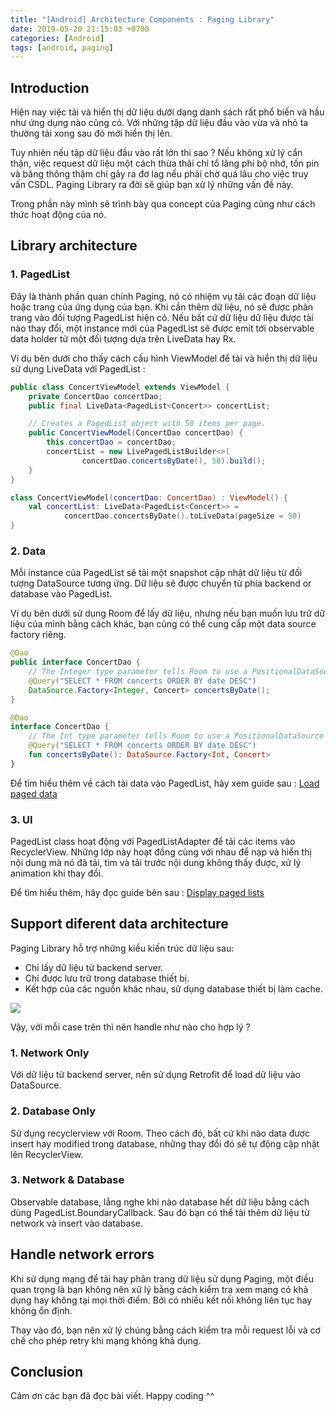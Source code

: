 ```yaml
---
title: "[Android] Architecture Components : Paging Library"
date: 2019-05-20 21:15:03 +0700
categories: [Android]
tags: [android, paging]
---
```


## Introduction

Hiện nay việc tải và hiển thị dữ liệu dưới dạng danh sách rất phổ biến và hầu như ứng dụng nào cũng có. Với những tập dữ liệu đầu vào vừa và nhỏ ta thường tải xong sau đó mới hiển thị lên.

Tuy nhiên nếu tập dữ liệu đầu vào rất lớn thì sao ? Nếu không xử lý cẩn thận, việc request dữ liệu một cách thừa thãi chỉ tổ lãng phí bộ nhớ, tốn pin và băng thông thậm chí gây ra đơ lag nếu phải chờ quá lâu cho việc truy vấn CSDL. Paging Library ra đời sẽ giúp bạn xử lý những vấn đề này.

Trong phần này mình sẽ trình bày qua concept của Paging cũng như cách thức hoạt động của nó.

## Library architecture
### 1. PagedList

Đây là thành phần quan chính Paging, nó có nhiệm vụ tải các đoạn dữ liệu hoặc trang của ứng dụng của bạn.  Khi cần thêm dữ liệu, nó sẽ được phân trang vào đối tượng PagedList hiện có. Nếu bất cứ dữ liệu dữ liệu được tải nào thay đổi, một instance mới của PagedList sẽ được emit tới observable data holder từ một đối tượng dựa trên LiveData hay Rx. 

Ví dụ bên dưới cho thấy cách cấu hình ViewModel để tải và hiển thị dữ liệu sử dụng LiveData với PagedList :

~~~java
public class ConcertViewModel extends ViewModel {
    private ConcertDao concertDao;
    public final LiveData<PagedList<Concert>> concertList;

    // Creates a PagedList object with 50 items per page.
    public ConcertViewModel(ConcertDao concertDao) {
        this.concertDao = concertDao;
        concertList = new LivePagedListBuilder<>(
                concertDao.concertsByDate(), 50).build();
    }
}
~~~
~~~kotlin
class ConcertViewModel(concertDao: ConcertDao) : ViewModel() {
    val concertList: LiveData<PagedList<Concert>> =
            concertDao.concertsByDate().toLiveData(pageSize = 50)
}
~~~

### 2. Data
Mỗi instance của PagedList sẽ tải một snapshot cập nhật dữ liệu từ đối tượng DataSource tương ứng. Dữ liệu sẽ được chuyển từ phía backend or database vào PagedList.

Ví dụ bên dưới sử dụng Room để lấy dữ liệu, nhưng nếu bạn muốn lưu trữ dữ liệu của mình bằng cách khác, bạn cũng có thể cung cấp một data source factory riêng.
~~~java
@Dao
public interface ConcertDao {
    // The Integer type parameter tells Room to use a PositionalDataSource object
    @Query("SELECT * FROM concerts ORDER BY date DESC")
    DataSource.Factory<Integer, Concert> concertsByDate();
}
~~~
~~~kotlin
@Dao
interface ConcertDao {
    // The Int type parameter tells Room to use a PositionalDataSource object.
    @Query("SELECT * FROM concerts ORDER BY date DESC")
    fun concertsByDate(): DataSource.Factory<Int, Concert>
}
~~~

Để tìm hiểu thêm về cách tải data vào PagedList, hãy xem guide sau : [Load paged data](https://developer.android.com/topic/libraries/architecture/paging/data)

### 3. UI
PagedList class hoạt động với PagedListAdapter để tải các items vào RecyclerView. Những lớp này hoạt đồng cùng với nhau để nạp và hiển thị nội dung mà nó đã tải, tìm và tải trước nội dung không thấy được, xử lý animation khi thay đổi.

Để tìm hiểu thêm, hãy đọc guide bên sau : [Display paged lists](https://developer.android.com/topic/libraries/architecture/paging/ui)


## Support diferent data architecture

Paging Library hỗ trợ những kiểu kiến trúc dữ liệu sau:
* Chỉ lấy dữ liệu từ backend server.
* Chỉ được lưu trữ trong database thiết bị.
* Kết hợp của các nguồn khác nhau, sử dụng database thiết bị làm cache.

![](https://images.viblo.asia/56de9a04-c112-4221-8c65-2dc958535fca.PNG)

Vậy, với mỗi case trên thì nên handle như nào cho hợp lý ?

### 1. Network Only
Với dữ liệu từ backend server, nên sử dụng Retrofit để load dữ liệu vào DataSource.

### 2. Database Only
Sử dụng recyclerview với Room. Theo cách đó, bất cứ khi nào data được insert hay modified trong database, những thay đổi đó sẽ tự động cập nhật lên RecyclerView.

### 3. Network & Database

Observable database, lắng nghe khi nào database hết dữ liệu bằng cách dùng PagedList.BoundaryCallback. Sau đó bạn có thể tải thêm dữ liệu từ network và insert vào database.

## Handle network errors

Khi sử dụng mạng để tải hay phân trang dữ liệu sử dụng Paging, một điều quan trọng là bạn không nên xử lý bằng cách kiểm tra xem mạng có khả dụng hay không tại mọi thời điểm. Bởi có nhiều kết nối không liên tục hay không ổn định.

Thay vào đó, bạn nên xử lý chúng bằng cách kiểm tra mỗi request lỗi và cơ chế cho phép retry khi mạng không khả dụng.

## Conclusion

Cảm ơn các bạn đã đọc bài viết. Happy coding ^^